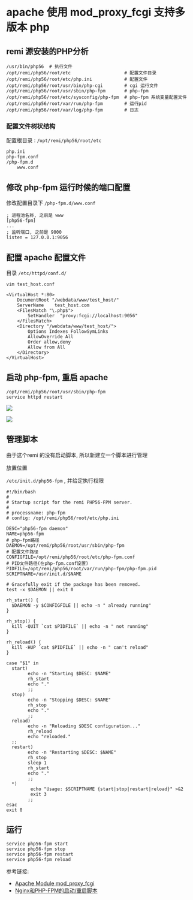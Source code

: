 # apache 使用 mod_proxy_fcgi 支持多版本 php

## remi 源安装的PHP分析

```
/usr/bin/php56  # 执行文件
/opt/remi/php56/root/etc                    # 配置文件目录
/opt/remi/php56/root/etc/php.ini            # 配置文件
/opt/remi/php56/root/usr/bin/php-cgi        # cgi 运行文件
/opt/remi/php56/root/usr/sbin/php-fpm       # php-fpm
/opt/remi/php56/root/etc/sysconfig/php-fpm  # php-fpm 系统变量配置文件
/opt/remi/php56/root/var/run/php-fpm        # 运行pid
/opt/remi/php56/root/var/log/php-fpm        # 日志
```

### 配置文件树状结构

配置根目录 : `/opt/remi/php56/root/etc`

```
php.ini
php-fpm.conf
/php-fpm.d
    www.conf
```

## 修改 php-fpm 运行时候的端口配置

修改配置目录下 `/php-fpm.d/www.conf`

```
; 进程池名称, 之前是 www
[php56-fpm]
...
; 监听端口, 之前是 9000
listen = 127.0.0.1:9056
```

## 配置 apache 配置文件

目录 `/etc/httpd/conf.d/`

`vim test_host.conf`

```
<VirtualHost *:80>
    DocumentRoot "/webdata/www/test_host/"
    ServerName    test_host.com
    <FilesMatch "\.php$">
        SetHandler  "proxy:fcgi://localhost:9056"
    </FilesMatch>
    <Directory "/webdata/www/test_host/">
        Options Indexes FollowSymLinks
        AllowOverride All
        Order allow,deny
        Allow from All 
    </Directory>
</VirtualHost>
```

## 启动 php-fpm, 重启 apache

```
/opt/remi/php56/root/usr/sbin/php-fpm
service httpd restart
```

![](https://file.wulicode.com/yuque/202208/04/15/3332zhtjt1JN.png)

![](https://file.wulicode.com/yuque/202208/04/15/3333pLfa0fYS.png)

## 管理脚本

由于这个remi 的没有启动脚本, 所以新建立一个脚本进行管理

放置位置

`/etc/init.d/php56-fpm` , 并给定执行权限

```
#!/bin/bash
#
# Startup script for the remi PHP56-FPM server.
#
# processname: php-fpm
# config: /opt/remi/php56/root/etc/php.ini 

DESC="php56-fpm daemon"
NAME=php56-fpm
# php-fpm路径
DAEMON=/opt/remi/php56/root/usr/sbin/php-fpm
# 配置文件路径
CONFIGFILE=/opt/remi/php56/root/etc/php-fpm.conf
# PID文件路径(在php-fpm.conf设置)
PIDFILE=/opt/remi/php56/root/var/run/php-fpm/php-fpm.pid
SCRIPTNAME=/usr/init.d/$NAME

# Gracefully exit if the package has been removed.
test -x $DAEMON || exit 0

rh_start() {
  $DAEMON -y $CONFIGFILE || echo -n " already running"
}

rh_stop() {
  kill -QUIT `cat $PIDFILE` || echo -n " not running"
}

rh_reload() {
  kill -HUP `cat $PIDFILE` || echo -n " can't reload"
}

case "$1" in
  start)
        echo -n "Starting $DESC: $NAME"
        rh_start
        echo "."
        ;;
  stop)
        echo -n "Stopping $DESC: $NAME"
        rh_stop
        echo "."
        ;;
  reload)
        echo -n "Reloading $DESC configuration..."
        rh_reload
        echo "reloaded."
  ;;
  restart)
        echo -n "Restarting $DESC: $NAME"
        rh_stop
        sleep 1
        rh_start
        echo "."
        ;;
  *)
         echo "Usage: $SCRIPTNAME {start|stop|restart|reload}" >&2
         exit 3
        ;;
esac
exit 0
```

## 运行

```
service php56-fpm start
service php56-fpm stop
service php56-fpm restart
service php56-fpm reload
```

参考链接:

- [Apache Module mod_proxy_fcgi](http://httpd.apache.org/docs/trunk/mod/mod_proxy_fcgi.html)
- [Nginx和PHP-FPM的启动/重启脚本](http://www.lovelucy.info/nginx-phpfpm-init-script.html)

